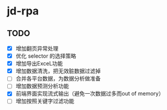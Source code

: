 # jd-rpa
## TODO
- [x] 增加翻页异常处理
- [x] 优化 selector 的选择策略
- [x] 增加导出ExceL功能
- [x] 增加数据清洗，把无效脏数据过滤掉
- [ ] 合并各平台数据，为数据分析做准备
- [ ] 增加数据预测分析功能
- [x] 前端界面实现流式输出（避免一次数据过多而out of memory）
- [ ] 增加按照关键字过滤功能
